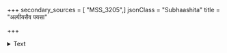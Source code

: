 +++
secondary_sources = [ "MSS_3205",]
jsonClass = "Subhaashita"
title = "अल्पीयसैव पयसा"

+++

<details><summary>Text</summary>

अल्पीयसैव पयसा यत्कुम्भः पूर्यते प्रसिद्धं तत्।  
ब्राह्मं तेजः पश्यत कुम्भोद्भूतः पपौ वार्धिम्॥
</details>
